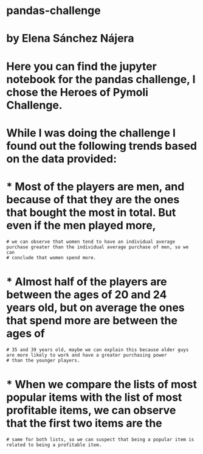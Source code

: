 # pandas-challenge
# by Elena Sánchez Nájera

# Here you can find the jupyter notebook for the pandas challenge, I chose the Heroes of Pymoli Challenge.

# While I was doing the challenge I found out the following trends based on the data provided:
  
  # * Most of the players are men, and because of that they are the ones that bought the most in total. But even if the men played more,
    # we can observe that women tend to have an individual average purchase greater than the individual average purchase of men, so we can 
    # conclude that women spend more.
   
   # * Almost half of the players are between the ages of 20 and 24 years old, but on average the ones that spend more are between the ages of 
    # 35 and 39 years old, maybe we can explain this because older guys are more likely to work and have a greater purchasing power 
    # than the younger players.
   
   # * When we compare the lists of most popular items with the list of most profitable items, we can observe that the first two items are the
    # same for both lists, so we can suspect that being a popular item is related to being a profitable item.
    
    
